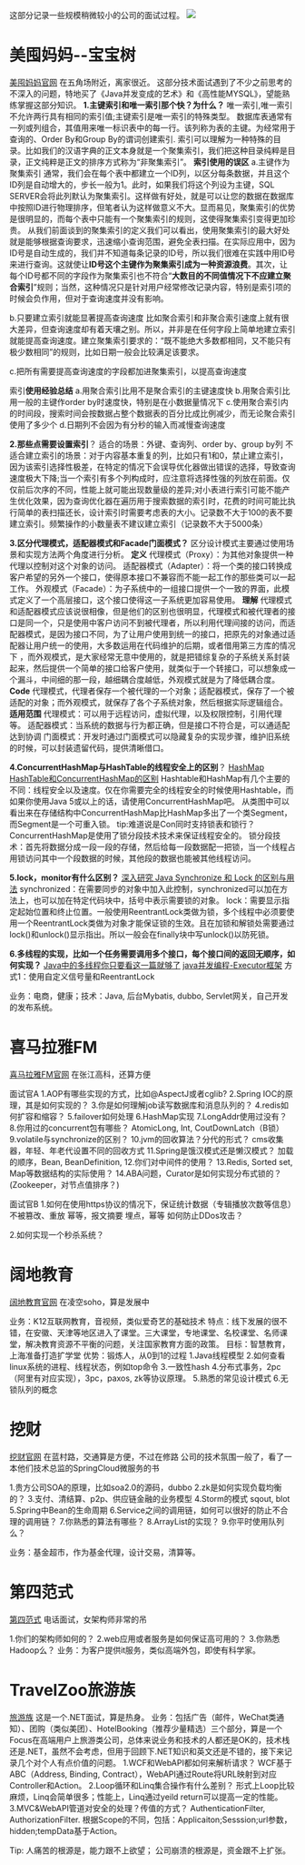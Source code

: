 这部分记录一些规模稍微较小的公司的面试过程。
![](http://i.imgur.com/7CHcPBd.png)

# 美囤妈妈--宝宝树 #
[美囤妈妈官网](http://www.meitun.com/)
在五角场附近，离家很近。
这部分技术面试遇到了不少之前思考的不深入的问题，特地买了《Java并发变成的艺术》和《高性能MYSQL》，望能熟练掌握这部分知识。
**1.主键索引和唯一索引那个快？为什么？**
唯一索引,唯一索引不允许两行具有相同的索引值;主键索引是唯一索引的特殊类型。
数据库表通常有一列或列组合，其值用来唯一标识表中的每一行。该列称为表的主键。为经常用于查询的、Order By和Group By的谓词创建索引.
索引可以理解为一种特殊的目录。比如我们的汉语字典的正文本身就是一个聚集索引，我们把这种目录纯粹是目录，正文纯粹是正文的排序方式称为“非聚集索引”。
**索引使用的误区**
a.主键作为聚集索引
通常，我们会在每个表中都建立一个ID列，以区分每条数据，并且这个ID列是自动增大的，步长一般为1。此时，如果我们将这个列设为主键，SQL SERVER会将此列默认为聚集索引。这样做有好处，就是可以让您的数据在数据库中按照ID进行物理排序，但笔者认为这样做意义不大。显而易见，聚集索引的优势是很明显的，而每个表中只能有一个聚集索引的规则，这使得聚集索引变得更加珍贵。
从我们前面谈到的聚集索引的定义我们可以看出，使用聚集索引的最大好处就是能够根据查询要求，迅速缩小查询范围，避免全表扫描。在实际应用中，因为ID号是自动生成的，我们并不知道每条记录的ID号，所以我们很难在实践中用ID号来进行查询。这就使让**ID号这个主键作为聚集索引成为一种资源浪费**。其次，让每个ID号都不同的字段作为聚集索引也不符合“**大数目的不同值情况下不应建立聚合索引**”规则；当然，这种情况只是针对用户经常修改记录内容，特别是索引项的时候会负作用，但对于查询速度并没有影响。

b.只要建立索引就能显著提高查询速度
比如聚合索引和非聚合索引速度上就有很大差异，但查询速度却有着天壤之别。所以，并非是在任何字段上简单地建立索引就能提高查询速度。建立聚集索引要求的：“既不能绝大多数都相同，又不能只有极少数相同”的规则，比如日期一般会比较满足该要求。

c.把所有需要提高查询速度的字段都加进聚集索引，以提高查询速度

索引**使用经验总结**
a.用聚合索引比用不是聚合索引的主键速度快
b.用聚合索引比用一般的主键作order by时速度快，特别是在小数据量情况下
c.使用聚合索引内的时间段，搜索时间会按数据占整个数据表的百分比成比例减少，而无论聚合索引使用了多少个
d.日期列不会因为有分秒的输入而减慢查询速度

**2.那些点需要设置索引**？
适合的场景：外键、查询列、order by、group by列
不适合建立索引的场景：对于内容基本重复的列，比如只有1和0，禁止建立索引，因为该索引选择性极差，在特定的情况下会误导优化器做出错误的选择，导致查询速度极大下降;当一个索引有多个列构成时，应注意将选择性强的列放在前面。仅仅前后次序的不同，性能上就可能出现数量级的差异;对小表进行索引可能不能产生优化效果，因为查询优化器在遍历用于搜索数据的索引时，花费的时间可能比执行简单的表扫描还长，设计索引时需要考虑表的大小。记录数不大于100的表不要建立索引。频繁操作的小数量表不建议建立索引（记录数不大于5000条）

**3.区分代理模式，适配器模式和Facade门面模式？**
区分设计模式主要通过使用场景和实现方法两个角度进行分析。
**定义**
代理模式（Proxy）：为其他对象提供一种代理以控制对这个对象的访问。
适配器模式（Adapter）：将一个类的接口转换成客户希望的另外一个接口，使得原本接口不兼容而不能一起工作的那些类可以一起工作。
外观模式（Facade）：为子系统中的一组接口提供一个一致的界面，此模式定义了一个高层接口，这个接口使得这一子系统更加容易使用。
**理解**
代理模式和适配器模式应该说很相像，但是他们的区别也很明显，代理模式和被代理者的接口是同一个，只是使用中客户访问不到被代理者，所以利用代理间接的访问，而适配器模式，是因为接口不同，为了让用户使用到统一的接口，把原先的对象通过适配器让用户统一的使用，大多数运用在代码维护的后期，或者借用第三方库的情况下 ，而外观模式，是大家经常无意中使用的，就是把错综复杂的子系统关系封装起来，然后提供一个简单的接口给客户使用，就类似于一个转接口，可以想象成一个漏斗，中间细的那一段，越细耦合度越低，外观模式就是为了降低耦合度。
**Code**
代理模式，代理者保存一个被代理的一个对象；适配器模式，保存了一个被适配的对象；而外观模式，就保存了各个子系统对象，然后根据实际逻辑组合。
**适用范围**
代理模式：可以用于远程访问，虚拟代理，以及权限控制，引用代理等。 
适配器模式：当系统的数据与行为都正确，但是接口不符合是，可以通适配达到协调 
门面模式：开发时通过门面模式可以隐藏复杂的实现步骤，维护旧系统的时候，可以封装遗留代码，提供清晰借口。

**4.ConcurrentHashMap与HashTable的线程安全上的区别**？
[HashMap HashTable和ConcurrentHashMap的区别](http://www.cnblogs.com/binyue/p/4545550.html)
Hashtable和HashMap有几个主要的不同：线程安全以及速度。仅在你需要完全的线程安全的时候使用Hashtable，而如果你使用Java 5或以上的话，请使用ConcurrentHashMap吧。
从类图中可以看出来在存储结构中ConcurrentHashMap比HashMap多出了一个类Segment，而Segment是一个可重入锁。 
tip:难道说是Con同时支持锁表和锁行？
ConcurrentHashMap是使用了锁分段技术技术来保证线程安全的。 
锁分段技术：首先将数据分成一段一段的存储，然后给每一段数据配一把锁，当一个线程占用锁访问其中一个段数据的时候，其他段的数据也能被其他线程访问。

**5.lock，monitor有什么区别？**
[深入研究 Java Synchronize 和 Lock 的区别与用法](http://blog.csdn.net/natian306/article/details/18504111)
synchronized：在需要同步的对象中加入此控制，synchronized可以加在方法上，也可以加在特定代码块中，括号中表示需要锁的对象。
lock：需要显示指定起始位置和终止位置。一般使用ReentrantLock类做为锁，多个线程中必须要使用一个ReentrantLock类做为对象才能保证锁的生效。且在加锁和解锁处需要通过lock()和unlock()显示指出。所以一般会在finally块中写unlock()以防死锁。

**6.多线程的实现，比如一个任务需要调用多个接口，每个接口间的返回无顺序，如何实现？**
[Java中的多线程你只要看这一篇就够了](http://www.jianshu.com/p/40d4c7aebd66)
[java并发编程-Executor框架](http://www.iteye.com/topic/366591)
方式1：使用自定义信号量和ReentrantLock

业务：电商，健康；技术：Java, 后台Mybatis, dubbo, Servlet网关，自己开发的发布系统。


# 喜马拉雅FM #
[喜马拉雅FM官网](http://www.ximalaya.com/explore/)
在张江高科，还算方便

面试官A
1.AOP有哪些实现的方式，比如@AspectJ或者cglib?
2.Spring IOC的原理，其是如何实现的？
3.你是如何理解job读写数据库和消息队列的？
4.redis如何扩容和缩容？
5.failover如何处理
6.HashMap实现
7.LongAddr使用过没有？
8.你用过的concurrent包有哪些？
AtomicLong, Int, CoutDownLatch（B锁）
9.volatile与synchronize的区别？
10.jvm的回收算法？分代的形式？
cms收集器，年轻、年老代设置不同的回收方式
11.Spring是饿汉模式还是懒汉模式？
加载的顺序，Bean, BeanDefinition, 
12.你们对中间件的使用？
13.Redis, Sorted set, Map等数据结构的实际使用？
14.ABA问题，Curator是如何实现分布式锁的？(Zookeeper，对节点值排序？)


面试官B
1.如何在使用https协议的情况下，保证统计数据（专辑播放次数等信息）不被篡改、重放
幂等，报文摘要
埋点，幂等
如何防止DDos攻击？

2.如何实现一个秒杀系统？

# 阔地教育 #
[阔地教育官网](http://www.codyy.com/)
在凌空soho，算是发展中

业务：K12互联网教育，音视频，类似爱奇艺的基础技术
特点：线下发展的很不错，在安徽、天津等地区进入了课堂。三大课堂，专地课堂、名校课堂、名师课堂，解决教育资源不平衡的问题，关注国家教育方面的政策。
目标：智慧教育，上海准备打造扩学堂
优势：锻炼人，从0到1的过程
1.Java线程模型
2.如何查看linux系统的进程、线程状态，例如top命令
3.一致性hash
4.分布式事务，2pc（阿里有对应实现），3pc，paxos, zk等协议原理。
5.熟悉的常见设计模式
6.无锁队列的概念


# 挖财 #
[挖财官网](http://www.wacai.com/)
在蓝村路，交通算是方便，不过在修路
公司的技术氛围一般了，看了一本他们技术总监的SpringCloud微服务的书

1.贵方公司SOA的原理，比如soa2.0的源码，dubbo
2.zk是如何实现负载均衡的？
3.支付、清结算、p2p、供应链金融的业务模型
4.Storm的模式
sqout, blot
5.Spring中Bean的生命周期
6.Service之间的调用链，如何可以很好的防止不合理的调用链？
7.你熟悉的算法有哪些？
8.ArrayList的实现？
9.你平时使用队列么？

业务：基金超市，作为基金代理，设计交易，清算等。

# 第四范式 #
[第四范式](https://www.4paradigm.com/)
电话面试，女架构师非常的吊

1.你们的架构师如何的？
2.web应用或者服务是如何保证高可用的？
3.你熟悉Hadoop么？
业务：为客户提供it服务，类似高端外包，即使有科学家。

# TravelZoo旅游族 #
[旅游族](https://www.travelzoo.com/cn/)
这是一个.NET面试，算是热身。
业务：包括广告（邮件，WeChat类通知）、团购（类似美团）、HotelBooking（推荐少量精选）三个部分，算是一个Focus在高端用户上旅游类公司，总体来说业务和技术的人都还是OK的，技术栈还是.NET，虽然不会考虑，但用于回顾下.NET知识和英文还是不错的，接下来记录几个对个人有点价值的问题。
1.WCF和WebAPI都如何来解析请求？
WCF基于ABC（Address, Binding, Contract），WebAPI通过Route将URL映射到对应Controller和Action。
2.Loop循环和Linq集合操作有什么差别？
形式上Loop比较麻烦，Linq会简单很多；性能上，Linq通过yeild return可以提高一定的性能。
3.MVC&WebAPI管道对安全的处理？传值的方式？
AuthenticationFilter, AuthorizationFilter.
根据Scope的不同，包括：Applicaiton;Sesssion;url参数，hidden;tempData基于Action。

Tip:
人痛苦的根源是，能力跟不上欲望；
公司崩溃的根源是，资金跟不上扩张。




